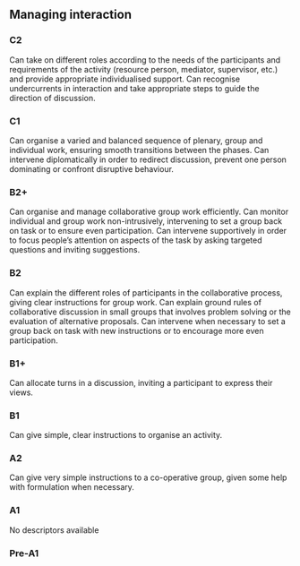 ## Managing interaction
### C2
Can take on different roles according to the needs of the participants and requirements of the activity (resource person, mediator, supervisor, etc.) and provide appropriate individualised support.
Can recognise undercurrents in interaction and take appropriate steps to guide the direction of discussion.
### C1
Can organise a varied and balanced sequence of plenary, group and individual work, ensuring smooth transitions between the phases.
Can intervene diplomatically in order to redirect discussion, prevent one person dominating or confront disruptive behaviour.
### B2+
Can organise and manage collaborative group work efficiently.
Can monitor individual and group work non-intrusively, intervening to set a group back on task or to ensure even participation.
Can intervene supportively in order to focus people’s attention on aspects of the task by asking targeted questions and inviting suggestions.
### B2
Can explain the different roles of participants in the collaborative process, giving clear instructions for group work.
Can explain ground rules of collaborative discussion in small groups that involves problem solving or the evaluation of alternative proposals.
Can intervene when necessary to set a group back on task with new instructions or to encourage more even participation.
### B1+
Can allocate turns in a discussion, inviting a participant to express their views.
### B1
Can give simple, clear instructions to organise an activity.
### A2
Can give very simple instructions to a co-operative group, given some help with formulation when necessary.
### A1
No descriptors available
### Pre-A1
